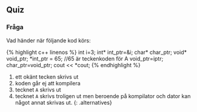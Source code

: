 ## Quiz

### Fråga 

Vad händer när följande kod körs:

{% highlight c++ linenos %}
int i=3;
int* int_ptr=&i;
char* char_ptr;
void* void_ptr;
*int_ptr = 65;	//65 är teckenkoden för A
void_ptr=iptr;
char_ptr=void_ptr;
cout << *cout;
{% endhighlight %}

1. ett okänt tecken skrivs ut
2. koden går ej att kompilera
3. tecknet `A` skrivs ut
4. tecknet `A` skrivs troligen ut men beroende på kompilator och dator kan något annat skrivas ut.
{: .alternatives}
